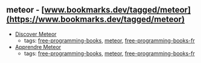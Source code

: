 meteor - [www.bookmarks.dev/tagged/meteor](https://www.bookmarks.dev/tagged/meteor)
---
* [Discover Meteor](http://fr.discovermeteor.com)
    * tags: [free-programming-books](../tagged/free-programming-books.md), [meteor](../tagged/meteor.md), [free-programming-books-fr](../tagged/free-programming-books-fr.md)
* [Apprendre Meteor](https://mquandalle.gitbooks.io/apprendre-meteor/content/)
    * tags: [free-programming-books](../tagged/free-programming-books.md), [meteor](../tagged/meteor.md), [free-programming-books-fr](../tagged/free-programming-books-fr.md)
